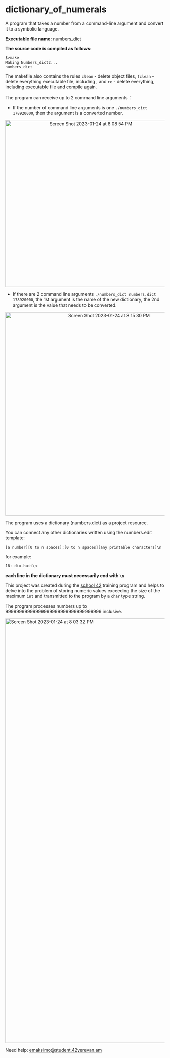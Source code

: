 # dictionary_of_numerals

A program that takes a number from a command-line argument and convert it to a symbolic language.

**Executable file name:** numbers_dict

**The source code is compiled as follows:**

```
$>make
Making Numbers_dict2...
numbers_dict
```
The makefile also contains the rules `clean` - delete object files, `fclean` - delete everything executable file, including , and `re` - delete everything, including executable file and compile again.

The program can receive up to 2 command line arguments：

- If the number of command line arguments is one `./numbers_dict 178920000`, then the argument is a converted number.

<p align="center">
<img width="525" alt="Screen Shot 2023-01-24 at 8 08 54 PM" src="https://user-images.githubusercontent.com/51645091/214346455-389d75b2-45be-49d5-b27d-df21f035217b.png">
</p>

- If there are 2 command line arguments `./numbers_dict numbers.dict 178920000`, the 1st argument is the name of the new dictionary, the 2nd argument is the value that needs to be converted.

<p align="center">
<img width="640" alt="Screen Shot 2023-01-24 at 8 15 30 PM" src="https://user-images.githubusercontent.com/51645091/214347719-007b4739-8e47-4bc1-9525-dc1fa56976bc.png">
</p>

The program uses a dictionary (numbers.dict) as a project resource.

You can connect any other dictionaries written using the numbers.edit template:

```
[a number][0 to n spaces]:[0 to n spaces][any printable characters]\n
```

for example:
```
18: dix-huit\n
```

**each line in the dictionary must necessarily end with `\n`**

This project was created during the [school 42](https://www.42.fr) training program and helps to delve into the problem of storing numeric values exceeding the size of the maximum `int` and transmitted to the program by a `char` type string.

The program processes numbers up to 99999999999999999999999999999999999 inclusive.

<img width="1336" alt="Screen Shot 2023-01-24 at 8 03 32 PM" src="https://user-images.githubusercontent.com/51645091/214344882-1862a3da-2ceb-47c7-8e75-10d36b4687c8.png">

Need help: emaksimo@student.42yerevan.am

